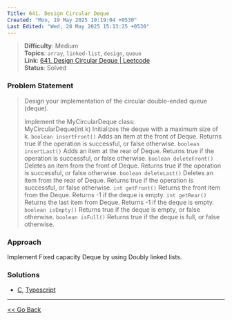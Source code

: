 ```yaml
---
Title: 641. Design Circular Deque
Created: "Mon, 19 May 2025 19:19:04 +0530"
Last Edited: "Wed, 28 May 2025 15:13:25 +0530"
---
```


> **Difficulty**: Medium  
> **Topics**: `array`, `linked-list`, `design`, `queue`  
> **Link**: [641. Design Circular Deque | Leetcode][leetcode-641]  
> **Status**: Solved

### Problem Statement

> Design your implementation of the circular double-ended queue (deque).
>
> Implement the MyCircularDeque class:  
> MyCircularDeque(int k) Initializes the deque with a maximum size of k.
> `boolean insertFront()` Adds an item at the front of Deque. Returns true if the operation is successful, or false otherwise.
> `boolean insertLast()` Adds an item at the rear of Deque. Returns true if the operation is successful, or false otherwise.
> `boolean deleteFront()` Deletes an item from the front of Deque. Returns true if the operation is successful, or false otherwise.
> `boolean deleteLast()` Deletes an item from the rear of Deque. Returns true if the operation is successful, or false otherwise.
> `int getFront()` Returns the front item from the Deque. Returns -1 if the deque is empty.
> `int getRear()` Returns the last item from Deque. Returns -1 if the deque is empty.
> `boolean isEmpty()` Returns true if the deque is empty, or false otherwise.
> `boolean isFull()` Returns true if the deque is full, or false otherwise.

### Approach

Implement Fixed capacity Deque by using Doubly linked lists.

### Solutions

- [C](./c/fixed_capacity_deque.c), [Typescript](./ts/linked-list-deque.ts)

---

[<< Go Back](../../index.md)

[leetcode-641]: https://leetcode.com/problems/design-circular-deque
